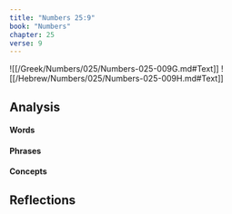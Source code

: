 ```yaml
---
title: "Numbers 25:9"
book: "Numbers"
chapter: 25
verse: 9
---
```

![[/Greek/Numbers/025/Numbers-025-009G.md#Text]]
![[/Hebrew/Numbers/025/Numbers-025-009H.md#Text]]

## Analysis

#### Words

#### Phrases

#### Concepts

## Reflections
